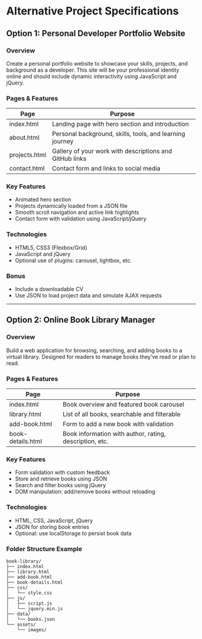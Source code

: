 # Alternative Project Specifications

## Option 1: Personal Developer Portfolio Website

### Overview
Create a personal portfolio website to showcase your skills, projects, and background as a developer. This site will be your professional identity online and should include dynamic interactivity using JavaScript and jQuery.

### Pages & Features

| Page          | Purpose                                                        |
|---------------|----------------------------------------------------------------|
| index.html    | Landing page with hero section and introduction                |
| about.html    | Personal background, skills, tools, and learning journey       |
| projects.html | Gallery of your work with descriptions and GitHub links        |
| contact.html  | Contact form and links to social media                         |

### Key Features
- Animated hero section
- Projects dynamically loaded from a JSON file
- Smooth scroll navigation and active link highlights
- Contact form with validation using JavaScript/jQuery

### Technologies
- HTML5, CSS3 (Flexbox/Grid)
- JavaScript and jQuery
- Optional use of plugins: carousel, lightbox, etc.

### Bonus
- Include a downloadable CV
- Use JSON to load project data and simulate AJAX requests

---

## Option 2: Online Book Library Manager

### Overview
Build a web application for browsing, searching, and adding books to a virtual library. Designed for readers to manage books they’ve read or plan to read.

### Pages & Features

| Page           | Purpose                                                        |
|----------------|----------------------------------------------------------------|
| index.html     | Book overview and featured book carousel                       |
| library.html   | List of all books, searchable and filterable                   |
| add-book.html  | Form to add a new book with validation                         |
| book-details.html | Book information with author, rating, description, etc.     |

### Key Features
- Form validation with custom feedback
- Store and retrieve books using JSON
- Search and filter books using jQuery
- DOM manipulation: add/remove books without reloading

### Technologies
- HTML, CSS, JavaScript, jQuery
- JSON for storing book entries
- Optional: use localStorage to persist book data

### Folder Structure Example

```
book-library/
├── index.html
├── library.html
├── add-book.html
├── book-details.html
├── css/
│   └── style.css
├── js/
│   ├── script.js
│   └── jquery.min.js
├── data/
│   └── books.json
└── assets/
    └── images/
```